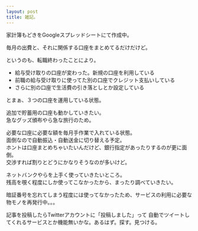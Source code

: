 ```yaml
---
layout: post
title: 雑記。
---
```


家計簿もどきをGoogleスプレッドシートにて作成中。  

<!-- more -->

毎月の出費と、それに関係する口座をまとめてるだけだけど。

というのも、転職終わったことにより。

* 給与受け取りの口座が変わった。新規の口座を利用している
* 前職の給与受け取りに使ってた別の口座でクレジット支払いしている
* さらに別の口座で生活費の引き落としとか設定している

とまぁ、３つの口座を運用している状態。


追加で貯蓄用の口座も動かしていきたい。  
急なグッズ頒布やら急な旅行のため。

必要な口座に必要な額を毎月手作業で入れている状態。  
面倒なので自動振込・自動送金に切り替える予定。  
ホントは口座まとめちゃいたいんだけど、銀行指定があったりするのが更に面倒。  
交渉すれば割りとどうにかなりそうなのが多いけど。


ネットバンクやらを上手く使っていきたいところ。  
残高を覗く程度にしか使ってこなかったから、まったり調べていきたい。

暗証番号を忘れてしまう程度には使ってなかったため、サービスの利用に必要な物モノを再発行中。。。


記事を投稿したらTwitterアカウントに「投稿しました」って
自動でツイートしてくれるサービスとか機能無いかな。あるはず。探す。見つける。